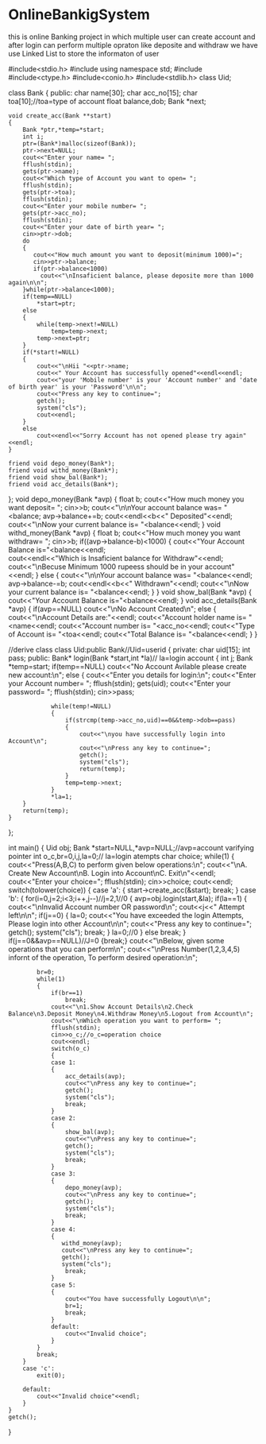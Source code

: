 # OnlineBankigSystem
this is online Banking project in which multiple user can create account and after login can perform multiple opraton like deposite and withdraw we have use Linked List to store the informaton of user

#include<stdio.h>
#include<iostream>
using namespace std;
#include<cstring>
#include<ctype.h>
#include<conio.h> 
#include<stdlib.h>
class Uid;

class Bank
{
public:
    char name[30];
    char acc_no[15];
    char toa[10];//toa=type of account
    float balance,dob;
    Bank *next;

    void create_acc(Bank **start)
    {
        Bank *ptr,*temp=*start;
        int i;
        ptr=(Bank*)malloc(sizeof(Bank));
        ptr->next=NULL;
        cout<<"Enter your name= ";
        fflush(stdin);
        gets(ptr->name);
        cout<<"Which type of Account you want to open= ";
        fflush(stdin);
        gets(ptr->toa);
        fflush(stdin);
        cout<<"Enter your mobile number= ";
        gets(ptr->acc_no);
        fflush(stdin);
        cout<<"Enter your date of birth year= ";
        cin>>ptr->dob;
        do
        {
           cout<<"How much amount you want to deposit(minimum 1000)=";
           cin>>ptr->balance;
           if(ptr->balance<1000)
           	 cout<<"\nInsaficient balance, please deposite more than 1000 again\n\n";
        }while(ptr->balance<1000);
        if(temp==NULL)
            *start=ptr;
        else
        {
            while(temp->next!=NULL)
                temp=temp->next;
            temp->next=ptr;
        }
        if(*start!=NULL)
        {
            cout<<"\nHii "<<ptr->name;
            cout<<" Your Account has successfully opened"<<endl<<endl;
            cout<<"your 'Mobile number' is your 'Account number' and 'date of birth year' is your 'Password'\n\n";
            cout<<"Press any key to continue=";
            getch();
            system("cls");
            cout<<endl;
        }
        else
            cout<<endl<<"Sorry Account has not opened please try again"<<endl;
    }

    friend void depo_money(Bank*);
    friend void withd_money(Bank*);
    friend void show_bal(Bank*);
    friend void acc_details(Bank*);


};
    void depo_money(Bank *avp)
    {
        float b;
        cout<<"How much money you want deposit= ";
        cin>>b;
        cout<<"\n\nYour account balance was= "<<avp->balance;
        avp->balance+=b;
        cout<<endl<<b<<" Deposited"<<endl;
        cout<<"\nNow your current balance is= "<<avp->balance<<endl;
    }
    void withd_money(Bank *avp)
    {
        float b;
        cout<<"How much money you want withdraw= ";
        cin>>b;
        if((avp->balance-b)<1000)
        {
    		 cout<<"Your Account Balance is="<<avp->balance<<endl;	
        	cout<<endl<<"Which is Insaficient balance for Withdraw"<<endl;
        	cout<<"\nBecuse Minimum 1000 rupeess should be in your account"<<endl;
		}
        else
        {
        	cout<<"\n\nYour account balance was= "<<avp->balance<<endl;
            avp->balance-=b;
            cout<<endl<<b<<" Withdrawn"<<endl;
            cout<<"\nNow your current balance is= "<<avp->balance<<endl;
        }
    }
    void show_bal(Bank *avp)
    {
        cout<<"Your Account Balance is="<<avp->balance<<endl;
    }
    void acc_details(Bank *avp)
    {
        if(avp==NULL)
            cout<<"\nNo Account Created\n";
        else
        {
            cout<<"\nAccount Details are:"<<endl;
            cout<<"Account holder name is= "<<avp->name<<endl;
            cout<<"Account number is= "<<avp->acc_no<<endl;
            cout<<"Type of Account is= "<<avp->toa<<endl;
            cout<<"Total Balance is= "<<avp->balance<<endl;
        }
    }


//derive class
class Uid:public Bank//Uid=userid
{
private:
    char uid[15];
    int pass;
public:
    Bank* login(Bank *start,int *la)// la=login account
    {
        int j;
        Bank *temp=start;
        if(temp==NULL)
                cout<<"No Account Avilable please create new account:\n";
        else
        {
                cout<<"Enter you details for login:\n";
                cout<<"Enter your Account number= ";
                fflush(stdin);
                gets(uid);
                cout<<"Enter your password= ";
                fflush(stdin);
                cin>>pass;

                while(temp!=NULL)
                {
                    if(strcmp(temp->acc_no,uid)==0&&temp->dob==pass)
                    {
                    	cout<<"\nyou have successfully login into Account\n";
                        cout<<"\nPress any key to continue=";
                        getch();
                        system("cls");
                    	return(temp);
					}
                    temp=temp->next;
                }
                *la=1;
        }
        return(temp);
    }
};

int main()
{
    Uid obj;
    Bank *start=NULL,*avp=NULL;//avp=account varifying pointer
    int o_c,br=0,i,j,la=0;// la=login atempts
    char choice;
    while(1)
    {
    	cout<<"Press(A,B,C) to perform given below operations:\n";
        cout<<"\nA. Create New Account\nB. Login into Account\nC. Exit\n"<<endl;
        cout<<"Enter your choice=";
        fflush(stdin);
        cin>>choice;
        cout<<endl;
        switch(tolower(choice))
        {
        case 'a':
        {
            start->create_acc(&start);
            break;
        }
        case 'b':
        {
            for(i=0,j=2;i<3;i++,j--)//j=2,1//0
            {
               avp=obj.login(start,&la);
               if(la==1)
               {
                   cout<<"\nInvalid Account number OR password\n";
                   cout<<j<<" Attempt left\n\n";
                   if(j==0)
                   {
                   		la=0;
				   		cout<<"You have exceeded the login Attempts, Please login into other Account\n\n";
				   		cout<<"Press any key to continue=";
				   		getch();
				   		system("cls");
				   		break;
					}
                   la=0;//0
               }
               else
                break;
            }
            if(j==0&&avp==NULL)//J=0
            	{break;}
            cout<<"\nBelow, given some operations that you can perform\n";
			cout<<"\nPress Number(1,2,3,4,5) infornt of the operation, To perform desired operation:\n";
            
            br=0;
            while(1)
            {
                if(br==1)
                    break;
                cout<<"\n1.Show Account Details\n2.Check Balance\n3.Deposit Money\n4.Withdraw Money\n5.Logout from Account\n";
                cout<<"\nWhich operation you want to perform= ";
                fflush(stdin);
                cin>>o_c;//o_c=operation choice
                cout<<endl;
                switch(o_c)
                {
                case 1:
                {
                    acc_details(avp);
                    cout<<"\nPress any key to continue=";
                    getch();
                    system("cls");
                    break;
                }
                case 2:
                {
                    show_bal(avp);
                    cout<<"\nPress any key to continue=";
                    getch();
                    system("cls");
                    break;
                }
                case 3:
                {
                    depo_money(avp);
                    cout<<"\nPress any key to continue=";
                    getch();
                    system("cls");
                    break;
                }
                case 4:
                {
                   withd_money(avp);
                   cout<<"\nPress any key to continue=";
                   getch();
                   system("cls");
                    break;
                }
                case 5:
                {
                	cout<<"You have successfully Logout\n\n";
                    br=1;
                    break;
                }
                default:
                    cout<<"Invalid choice";
                }
            }
            break;
        }
        case 'c':
            exit(0);

        default:
            cout<<"Invalid choice"<<endl;
        }
    }
    getch();
}


